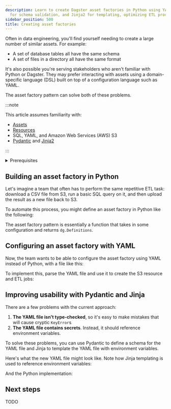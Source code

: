 ```yaml
---
description: Learn to create Dagster asset factories in Python using YAML configuration, Pydantic
  for schema validation, and Jinja2 for templating, optimizing ETL processes.
sidebar_position: 500
title: Creating asset factories
---
```


Often in data engineering, you'll find yourself needing to create a large number of similar assets. For example:

- A set of database tables all have the same schema
- A set of files in a directory all have the same format

It's also possible you're serving stakeholders who aren't familiar with Python or Dagster. They may prefer interacting with assets using a domain-specific language (DSL) built on top of a configuration language such as YAML.

The asset factory pattern can solve both of these problems.

:::note

This article assumes familiarity with:
  - [Assets](/guides/build/assets/defining-assets)
  - [Resources](/guides/build/external-resources/)
  - SQL, YAML, and Amazon Web Services (AWS) S3
  - [Pydantic](https://docs.pydantic.dev/latest/) and [Jinja2](https://jinja.palletsprojects.com/en/3.1.x/)

:::

<details>
  <summary>Prerequisites</summary>

To run the code in this article, you'll need to create and activate a Python virtual environment and install the following dependencies:

   ```bash
   pip install dagster dagster-aws duckdb pyyaml pydantic
   ```
</details>

## Building an asset factory in Python

Let's imagine a team that often has to perform the same repetitive ETL task: download a CSV file from S3, run a basic SQL query on it, and then upload the result as a new file back to S3.

To automate this process, you might define an asset factory in Python like the following:

<CodeExample path="docs_snippets/docs_snippets/guides/data-modeling/asset-factories/python-asset-factory.py" language="python" />

The asset factory pattern is essentially a function that takes in some configuration and returns `dg.Definitions`.

## Configuring an asset factory with YAML

Now, the team wants to be able to configure the asset factory using YAML instead of Python, with a file like this:

<CodeExample path="docs_snippets/docs_snippets/guides/data-modeling/asset-factories/etl_jobs.yaml" language="yaml" title="etl_jobs.yaml" />

To implement this, parse the YAML file and use it to create the S3 resource and ETL jobs:

<CodeExample path="docs_snippets/docs_snippets/guides/data-modeling/asset-factories/simple-yaml-asset-factory.py" language="python" />

## Improving usability with Pydantic and Jinja

There are a few problems with the current approach:

1. **The YAML file isn't type-checked**, so it's easy to make mistakes that will cause cryptic `KeyError`s
2. **The YAML file contains secrets**. Instead, it should reference environment variables.

To solve these problems, you can use Pydantic to define a schema for the YAML file and Jinja to template the YAML file with environment variables.

Here's what the new YAML file might look like. Note how Jinja templating is used to reference environment variables:

<CodeExample path="docs_snippets/docs_snippets/guides/data-modeling/asset-factories/etl_jobs_with_jinja.yaml" language="yaml" title="etl_jobs.yaml" />

And the Python implementation:

<CodeExample path="docs_snippets/docs_snippets/guides/data-modeling/asset-factories/advanced-yaml-asset-factory.py" language="python" />

## Next steps

TODO
